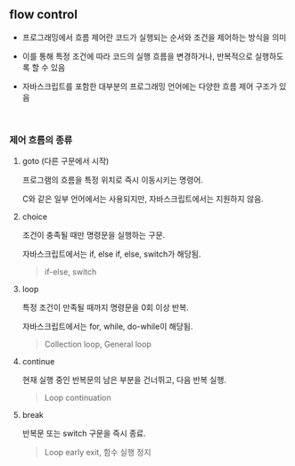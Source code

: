 

## flow control

- 프로그래밍에서 흐름 제어란 코드가 실행되는 순서와 조건을 제어하는 방식을 의미

- 이를 통해 특정 조건에 따라 코드의 실행 흐름을 변경하거나, 반복적으로 실행하도록 할 수 있음

- 자바스크립트를 포함한 대부분의 프로그래밍 언어에는 다양한 흐름 제어 구조가 있음

<br>

### 제어 흐름의 종류

1. goto (다른 구문에서 시작)

    프로그램의 흐름을 특정 위치로 즉시 이동시키는 명령어.

    C와 같은 일부 언어에서는 사용되지만, 자바스크립트에서는 지원하지 않음.

2. choice

    조건이 충족될 때만 명령문을 실행하는 구문.

    자바스크립트에서는 if, else if, else, switch가 해당됨.

    >if-else, switch

3. loop

    특정 조건이 만족될 때까지 명령문을 0회 이상 반복.

    자바스크립트에서는 for, while, do-while이 해당됨.

    >Collection loop, General loop

4. continue

    현재 실행 중인 반복문의 남은 부분을 건너뛰고, 다음 반복 실행.

    > Loop continuation

5. break

    반복문 또는 switch 구문을 즉시 종료.

    > Loop early exit, 함수 실행 정지
